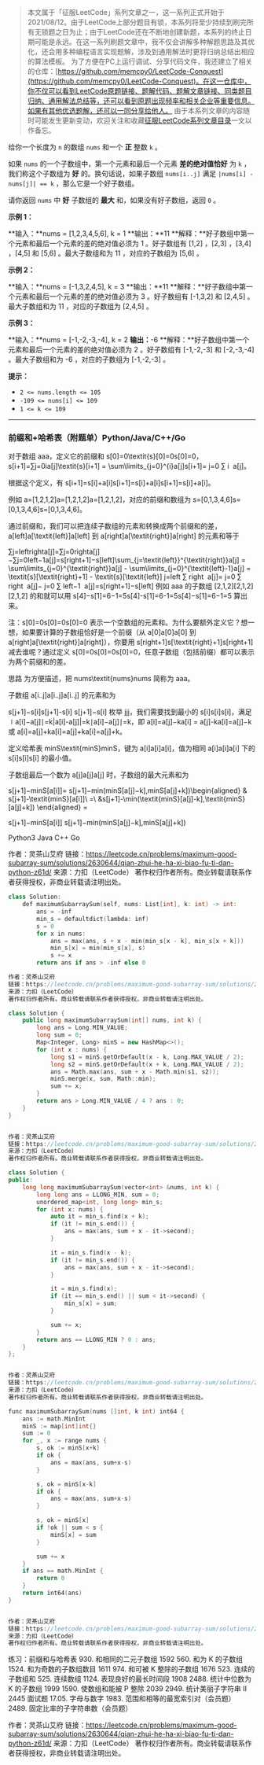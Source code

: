 > 本文属于「征服LeetCode」系列文章之一，这一系列正式开始于2021/08/12。由于LeetCode上部分题目有锁，本系列将至少持续到刷完所有无锁题之日为止；由于LeetCode还在不断地创建新题，本系列的终止日期可能是永远。在这一系列刷题文章中，我不仅会讲解多种解题思路及其优化，还会用多种编程语言实现题解，涉及到通用解法时更将归纳总结出相应的算法模板。
> <b></b>
> 为了方便在PC上运行调试、分享代码文件，我还建立了相关的仓库：[https://github.com/memcpy0/LeetCode-Conquest](https://github.com/memcpy0/LeetCode-Conquest)。在这一仓库中，你不仅可以看到LeetCode原题链接、题解代码、题解文章链接、同类题目归纳、通用解法总结等，还可以看到原题出现频率和相关企业等重要信息。如果有其他优选题解，还可以一同分享给他人。
> <b></b>
> 由于本系列文章的内容随时可能发生更新变动，欢迎关注和收藏[征服LeetCode系列文章目录](https://memcpy0.blog.csdn.net/article/details/119656559)一文以作备忘。

给你一个长度为 `n` 的数组 `nums` 和一个 **正** 整数 `k` 。

如果 `nums` 的一个子数组中，第一个元素和最后一个元素 **差的绝对值恰好** 为 `k` ，我们称这个子数组为 **好** 的。换句话说，如果子数组 `nums[i..j]` 满足 `|nums[i] - nums[j]| == k` ，那么它是一个好子数组。

请你返回 `nums` 中 **好** 子数组的 **最大** 和，如果没有好子数组，返回 `0` 。

**示例 1：**

**输入：**nums = [1,2,3,4,5,6], k = 1
**输出：**11
**解释：**好子数组中第一个元素和最后一个元素的差的绝对值必须为 1 。好子数组有 [1,2] ，[2,3] ，[3,4] ，[4,5] 和 [5,6] 。最大子数组和为 11 ，对应的子数组为 [5,6] 。

**示例 2：**

**输入：**nums = [-1,3,2,4,5], k = 3
**输出：**11
**解释：**好子数组中第一个元素和最后一个元素的差的绝对值必须为 3 。好子数组有 [-1,3,2] 和 [2,4,5] 。最大子数组和为 11 ，对应的子数组为 [2,4,5] 。

**示例 3：**

**输入：**nums = [-1,-2,-3,-4], k = 2
**输出：**-6
**解释：**好子数组中第一个元素和最后一个元素的差的绝对值必须为 2 。好子数组有 [-1,-2,-3] 和 [-2,-3,-4] 。最大子数组和为 -6 ，对应的子数组为 [-1,-2,-3] 。

**提示：**

- `2 <= nums.length <= 105`
- `-109 <= nums[i] <= 109`
- `1 <= k <= 109`

---
### 前缀和+哈希表（附题单）Python/Java/C++/Go

对于数组 aaa，定义它的前缀和 s[0]=0\textit{s}[0]=0s[0]=0，s[i+1]=∑j=0ia[j]\textit{s}[i+1] = \sum\limits_{j=0}^{i}a[j]s[i+1]= 
j=0
∑
i
​
 a[j]。

根据这个定义，有 s[i+1]=s[i]+a[i]s[i+1]=s[i]+a[i]s[i+1]=s[i]+a[i]。

例如 a=[1,2,1,2]a=[1,2,1,2]a=[1,2,1,2]，对应的前缀和数组为 s=[0,1,3,4,6]s=[0,1,3,4,6]s=[0,1,3,4,6]。

通过前缀和，我们可以把连续子数组的元素和转换成两个前缀和的差，a[left]a[\textit{left}]a[left] 到 a[right]a[\textit{right}]a[right] 的元素和等于

∑j=leftrighta[j]=∑j=0righta[j]−∑j=0left−1a[j]=s[right+1]−s[left]\sum_{j=\textit{left}}^{\textit{right}}a[j] = \sum\limits_{j=0}^{\textit{right}}a[j] - \sum\limits_{j=0}^{\textit{left}-1}a[j] = \textit{s}[\textit{right}+1] - \textit{s}[\textit{left}]
j=left
∑
right
​
 a[j]= 
j=0
∑
right
​
 a[j]− 
j=0
∑
left−1
​
 a[j]=s[right+1]−s[left]
例如 aaa 的子数组 [2,1,2][2,1,2][2,1,2] 的和就可以用 s[4]−s[1]=6−1=5s[4]-s[1]=6-1=5s[4]−s[1]=6−1=5 算出来。

注：s[0]=0s[0]=0s[0]=0 表示一个空数组的元素和。为什么要额外定义它？想一想，如果要计算的子数组恰好是一个前缀（从 a[0]a[0]a[0] 到 a[right]a[\textit{right}]a[right]），你要用 s[right+1]s[\textit{right}+1]s[right+1] 减去谁呢？通过定义 s[0]=0s[0]=0s[0]=0，任意子数组（包括前缀）都可以表示为两个前缀和的差。

思路
为方便描述，把 nums\textit{nums}nums 简称为 aaa。

子数组 a[i..j]a[i..j]a[i..j] 的元素和为

s[j+1]−s[i]s[j+1]-s[i]
s[j+1]−s[i]
枚举 jjj，我们需要找到最小的 s[i]s[i]s[i]，满足 ∣a[i]−a[j]∣=k|a[i]-a[j]|=k∣a[i]−a[j]∣=k，即 a[i]=a[j]−ka[i] = a[j]-ka[i]=a[j]−k 或 a[i]=a[j]+ka[i]=a[j]+ka[i]=a[j]+k。

定义哈希表 minS\textit{minS}minS，键为 a[i]a[i]a[i]，值为相同 a[i]a[i]a[i] 下的 s[i]s[i]s[i] 的最小值。

子数组最后一个数为 a[j]a[j]a[j] 时，子数组的最大元素和为

s[j+1]−minS[a[i]]= s[j+1]−min⁡(minS[a[j]−k],minS[a[j]+k])\begin{aligned} & s[j+1]-\textit{minS}[a[i]]\\ =\ &s[j+1]-\min(\textit{minS}[a[j]-k],\textit{minS}[a[j]+k]) \end{aligned}
= 
​
  
s[j+1]−minS[a[i]]
s[j+1]−min(minS[a[j]−k],minS[a[j]+k])
​
 
Python3
Java
C++
Go


作者：灵茶山艾府
链接：https://leetcode.cn/problems/maximum-good-subarray-sum/solutions/2630644/qian-zhui-he-ha-xi-biao-fu-ti-dan-python-z61d/
来源：力扣（LeetCode）
著作权归作者所有。商业转载请联系作者获得授权，非商业转载请注明出处。
```cpp
class Solution:
    def maximumSubarraySum(self, nums: List[int], k: int) -> int:
        ans = -inf
        min_s = defaultdict(lambda: inf)
        s = 0
        for x in nums:
            ans = max(ans, s + x - min(min_s[x - k], min_s[x + k]))
            min_s[x] = min(min_s[x], s)
            s += x
        return ans if ans > -inf else 0

作者：灵茶山艾府
链接：https://leetcode.cn/problems/maximum-good-subarray-sum/solutions/2630644/qian-zhui-he-ha-xi-biao-fu-ti-dan-python-z61d/
来源：力扣（LeetCode）
著作权归作者所有。商业转载请联系作者获得授权，非商业转载请注明出处。

class Solution {
    public long maximumSubarraySum(int[] nums, int k) {
        long ans = Long.MIN_VALUE;
        long sum = 0;
        Map<Integer, Long> minS = new HashMap<>();
        for (int x : nums) {
            long s1 = minS.getOrDefault(x - k, Long.MAX_VALUE / 2);
            long s2 = minS.getOrDefault(x + k, Long.MAX_VALUE / 2);
            ans = Math.max(ans, sum + x - Math.min(s1, s2));
            minS.merge(x, sum, Math::min);
            sum += x;
        }
        return ans > Long.MIN_VALUE / 4 ? ans : 0;
    }
}


作者：灵茶山艾府
链接：https://leetcode.cn/problems/maximum-good-subarray-sum/solutions/2630644/qian-zhui-he-ha-xi-biao-fu-ti-dan-python-z61d/
来源：力扣（LeetCode）
著作权归作者所有。商业转载请联系作者获得授权，非商业转载请注明出处。

class Solution {
public:
    long long maximumSubarraySum(vector<int> &nums, int k) {
        long long ans = LLONG_MIN, sum = 0;
        unordered_map<int, long long> min_s;
        for (int x: nums) {
            auto it = min_s.find(x + k);
            if (it != min_s.end()) {
                ans = max(ans, sum + x - it->second);
            }

            it = min_s.find(x - k);
            if (it != min_s.end()) {
                ans = max(ans, sum + x - it->second);
            }

            it = min_s.find(x);
            if (it == min_s.end() || sum < it->second) {
                min_s[x] = sum;
            }

            sum += x;
        }
        return ans == LLONG_MIN ? 0 : ans;
    }
};


作者：灵茶山艾府
链接：https://leetcode.cn/problems/maximum-good-subarray-sum/solutions/2630644/qian-zhui-he-ha-xi-biao-fu-ti-dan-python-z61d/
来源：力扣（LeetCode）
著作权归作者所有。商业转载请联系作者获得授权，非商业转载请注明出处。

func maximumSubarraySum(nums []int, k int) int64 {
	ans := math.MinInt
	minS := map[int]int{}
	sum := 0
	for _, x := range nums {
		s, ok := minS[x+k]
		if ok {
			ans = max(ans, sum+x-s)
		}

		s, ok = minS[x-k]
		if ok {
			ans = max(ans, sum+x-s)
		}

		s, ok = minS[x]
		if !ok || sum < s {
			minS[x] = sum
		}

		sum += x
	}
	if ans == math.MinInt {
		return 0
	}
	return int64(ans)
}


作者：灵茶山艾府
链接：https://leetcode.cn/problems/maximum-good-subarray-sum/solutions/2630644/qian-zhui-he-ha-xi-biao-fu-ti-dan-python-z61d/
来源：力扣（LeetCode）
著作权归作者所有。商业转载请联系作者获得授权，非商业转载请注明出处。
```

练习：前缀和与哈希表
930. 和相同的二元子数组 1592
560. 和为 K 的子数组
1524. 和为奇数的子数组数目 1611
974. 和可被 K 整除的子数组 1676
523. 连续的子数组和
525. 连续数组
1124. 表现良好的最长时间段 1908
2488. 统计中位数为 K 的子数组 1999
1590. 使数组和能被 P 整除 2039
2949. 统计美丽子字符串 II 2445
面试题 17.05. 字母与数字
1983. 范围和相等的最宽索引对（会员题）
2489. 固定比率的子字符串数（会员题）

作者：灵茶山艾府
链接：https://leetcode.cn/problems/maximum-good-subarray-sum/solutions/2630644/qian-zhui-he-ha-xi-biao-fu-ti-dan-python-z61d/
来源：力扣（LeetCode）
著作权归作者所有。商业转载请联系作者获得授权，非商业转载请注明出处。